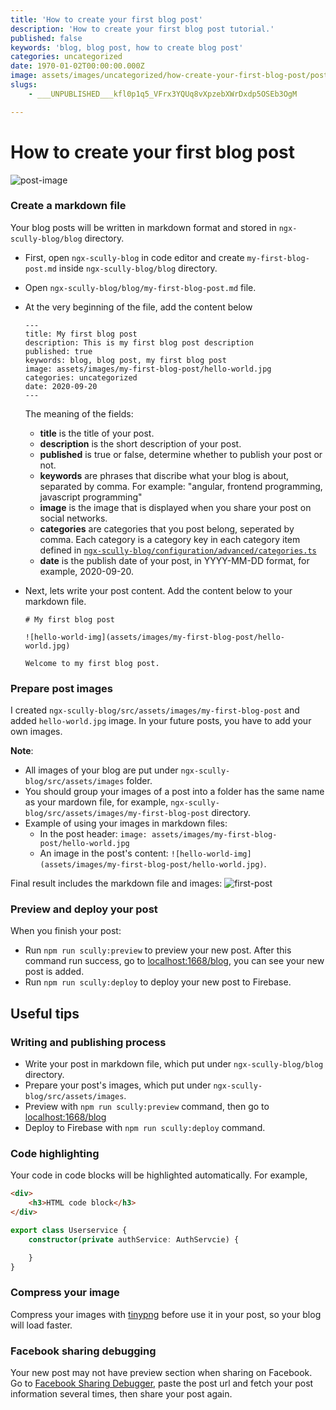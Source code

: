 ```yaml
---
title: 'How to create your first blog post'
description: 'How to create your first blog post tutorial.'
published: false
keywords: 'blog, blog post, how to create blog post'
categories: uncategorized
date: 1970-01-02T00:00:00.000Z
image: assets/images/uncategorized/how-create-your-first-blog-post/post-image.jpg
slugs:
    - ___UNPUBLISHED___kfl0p1q5_VFrx3YQUq8vXpzebXWrDxdp5OSEb3OgM

---
```

# How to create your first blog post

![post-image](assets/images/uncategorized/how-create-your-first-blog-post/post-image.jpg)
 
### Create a markdown file
Your blog posts will be written in markdown format and stored in `ngx-scully-blog/blog` directory. 

- First, open `ngx-scully-blog` in code editor and create `my-first-blog-post.md` inside `ngx-scully-blog/blog` directory.
- Open `ngx-scully-blog/blog/my-first-blog-post.md` file.
- At the very beginning of the file, add the content below 
    ```markup
    ---
    title: My first blog post
    description: This is my first blog post description
    published: true
    keywords: blog, blog post, my first blog post
    image: assets/images/my-first-blog-post/hello-world.jpg
    categories: uncategorized
    date: 2020-09-20
    ---
    ```

    The meaning of the fields:
    - **title** is the title of your post.
    - **description** is the short description of your post.
    - **published** is true or false, determine whether to publish your post or not.
    - **keywords** are phrases that discribe what your blog is about, separated by comma. For example: "angular, frontend programming, javascript programming"
    - **image** is the image that is displayed when you share your post on social networks. 
    - **categories** are categories that you post belong, seperated by comma. Each category is a category key in each category item defined in [`ngx-scully-blog/configuration/advanced/categories.ts`](./configuration/advanced/categories.ts)
    - **date** is the publish date of your post, in YYYY-MM-DD format, for example, 2020-09-20.
- Next, lets write your post content. Add the content below to your markdown file.
    ```markup
    # My first blog post

    ![hello-world-img](assets/images/my-first-blog-post/hello-world.jpg)

    Welcome to my first blog post.
    ```

### Prepare post images
I created `ngx-scully-blog/src/assets/images/my-first-blog-post` and added `hello-world.jpg` image. In your future posts, you have to add your own images.

**Note**: 
- All images of your blog are put under `ngx-scully-blog/src/assets/images` folder. 
- You should group your images of a post into a folder has the same name as your mardown file, for example, `ngx-scully-blog/src/assets/images/my-first-blog-post` directory. 
- Example of using your images in markdown files:
    - In the post header: `image: assets/images/my-first-blog-post/hello-world.jpg`
    - An image in the post's content: `![hello-world-img](assets/images/my-first-blog-post/hello-world.jpg)`.

Final result includes the markdown file and images:
![first-post](assets/images/uncategorized/how-create-your-first-blog-post/first-post.png)

### Preview and deploy your post
When you finish your post: 
- Run `npm run scully:preview` to preview your new post. After this command run success, go to [localhost:1668/blog](http://localhost:1668/blog), you can see your new post is added.
- Run `npm run scully:deploy` to deploy your new post to Firebase.

## Useful tips

### Writing and publishing process
- Write your post in markdown file, which put under `ngx-scully-blog/blog` directory.
- Prepare your post's images, which put under `ngx-scully-blog/src/assets/images`.
- Preview with `npm run scully:preview` command, then go to [localhost:1668/blog](http://localhost:1668/blog)
- Deploy to Firebase with `npm run scully:deploy` command.

### Code highlighting
Your code in code blocks will be highlighted automatically. For example,

```html
<div>
    <h3>HTML code block</h3>
</div>
```

```typescript
export class Userservice {
    constructor(private authService: AuthServcie) {

    }
}
```

### Compress your image
Compress your images with [tinypng](https://tinypng.com) before use it in your post, so your blog will load faster.

### Facebook sharing debugging
Your new post may not have preview section when sharing on Facebook. Go to [Facebook Sharing Debugger](https://developers.facebook.com/tools/debug), paste the post url and fetch your post information several times, then share your post again.
